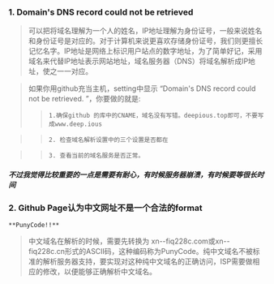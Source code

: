 ### 1. Domain's DNS record could not be retrieved

 > 可以把将域名理解为一个人的姓名，IP地址理解为身份证号，一般来说姓名和身份证号是对应的。对于计算机来说更喜欢存储身份证号，我们则更擅长记忆名字。IP地址是网络上标识用户站点的数字地址，为了简单好记，采用域名来代替IP地址表示网站地址，域名服务器（DNS）将域名解析成IP地址，使之一一对应。
 
 > 如果你用github充当主机，setting中显示 “Domain's DNS record could not be retrieved. ”，你要做的就是: 
 >>     1.确保github 的库中的CNAME，域名没有写错。deepious.top即可，不要写成www.deep.ious
 
 >>     2. 检查域名解析设置中的三个设置是否都在

 >>     3. 查看当前的域名服务是否正常。
 
 
 #### ***不过我觉得比较重要的一点是需要有耐心，有时候服务器崩溃，有时候要等很长时间***


### 2. Github Page认为中文网址不是一个合法的format

    **PunyCode!!**
> 中文域名在解析的时候，需要先转换为 xn--fiq228c.com或xn--fiq228c.cn形式的ASCII码，这种编码称为PunyCode。纯中文域名不被标准的解析服务器支持，要实现对这种纯中文域名的正确访问，ISP需要做相应的修改，以便能够正确解析中文域名。

